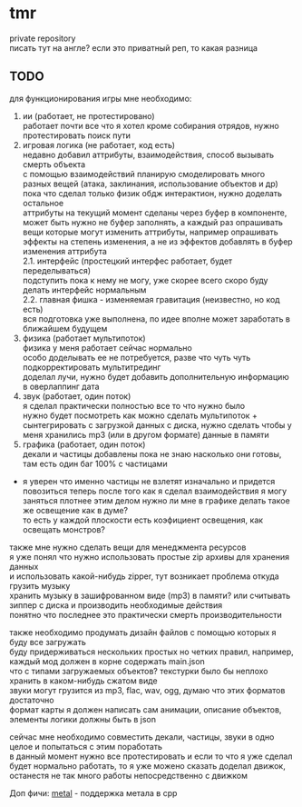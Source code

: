 # tmr

private repository  
писать тут на англе? если это приватный реп, то какая разница

## TODO

для функционирования игры мне необходимо:  
1. ии (работает, не протестировано)  
работает почти все что я хотел кроме собирания отрядов, нужно протестировать поиск пути  
2. игровая логика (не работает, код есть)  
недавно добавил аттрибуты, взаимодействия, способ вызывать смерть объекта  
с помощью взаимодействий планирую смоделировать много разных вещей (атака, заклинания, использование объектов и др)  
пока что сделал только физик обдж интерактион, нужно доделать остальное  
аттрибуты на текущий момент сделаны через буфер в компоненте, может быть нужно не буфер заполнять, 
а каждый раз опрашивать вещи которые могут изменить аттрибуты, например опрашивать эффекты на степень изменения,
а не из эффектов добавлять в буфер изменения аттрибута  
2.1. интерфейс (простецкий интерфес работает, будет переделываться)  
подступить пока к нему не могу, уже скорее всего скоро буду делать интерфейс нормальным  
2.2. главная фишка - изменяемая гравитация (неизвестно, но код есть)  
вся подготовка уже выполнена, по идее вполне может заработать в ближайшем будущем  
3. физика (работает мультипоток)  
физика у меня работает сейчас нормально  
особо доделывать ее не потребуется, разве что чуть чуть подкорректировать мультитрединг  
доделал лучи, нужно будет добавить дополнительную информацию в оверлаппинг дата  
4. звук (работает, один поток)  
я сделал практически полностью все то что нужно было  
нужно будет посмотреть как можно сделать мультипоток + сынтегрировать с загрузкой данных с диска, нужно сделать чтобы у меня хранились mp3 (или в другом формате) данные в памяти
5. графика (работает, один поток)  
декали и частицы добавлены пока не знаю насколько они готовы, там есть один баг 100% с частицами  
+ я уверен что именно частицы не взлетят изначально и придется повозиться
теперь после того как я сделал взаимодействия я могу заняться плотнее этим делом
нужно ли мне в графике делать такое же освещение как в думе?  
то есть у каждой плоскости есть коэфициент освещения, как освещать монстров?  

также мне нужно сделать вещи для менеджмента ресурсов  
я уже понял что нужно использовать простые zip архивы для хранения данных  
и использовать какой-нибудь zipper, тут возникает проблема откуда грузить музыку  
хранить музыку в зашифрованном виде (mp3) в памяти? или считывать зиппер с диска и производить необходимые действия  
понятно что последнее это практически смерть производительности  

также необходимо продумать дизайн файлов с помощью которых я буду все загружать  
буду придерживаться нескольких простых но четких правил, например, каждый мод должен в корне содержать main.json  
что с типами загружаемых объектов? текстурки было бы неплохо хранить в каком-нибудь сжатом виде  
звуки могут грузится из mp3, flac, wav, ogg, думаю что этих форматов достаточно  
формат карты я должен написать сам
анимации, описание объектов, элементы логики должны быть в json

сейчас мне необходимо совместить декали, частицы, звуки в одно целое и попытаться с этим поработать  
в данный момент нужно все протестировать и если то что я уже сделал будет нормально работать, то я уже можено сказать доделал движок, останестя не так много работы непосредственно с движком

Доп фичи:
[metal](https://github.com/naleksiev/mtlpp.git) - поддержка метала в cpp

